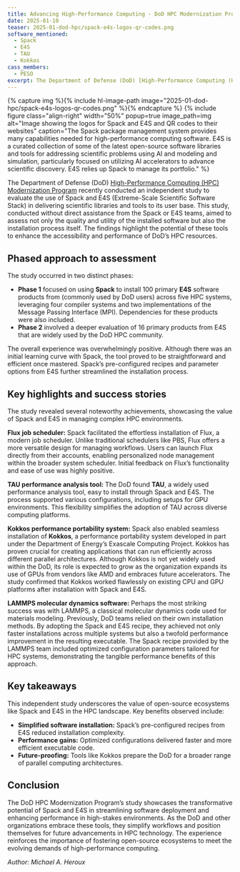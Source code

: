 ```yaml
---
title: Advancing High-Performance Computing - DoD HPC Modernization Program Uses Spack and E4S
date: 2025-01-10
teaser: 2025-01-dod-hpc/spack-e4s-logos-qr-codes.png
software_mentioned:
  - Spack
  - E4S
  - TAU
  - Kokkos
cass_members: 
  - PESO
excerpt: The Department of Defense (DoD) [High-Performance Computing (HPC) Modernization Program](https://www.hpc.mil/) recently conducted an independent study to evaluate the use of Spack and E4S (Extreme-Scale Scientific Software Stack) in delivering scientific libraries and tools to its user base. This study, conducted without direct assistance from the Spack or E4S teams, aimed to assess not only the quality and utility of the installed software but also the installation process itself. The findings highlight the potential of these tools to enhance the accessibility and performance of DoD’s HPC resources.
---
```

{% capture img %}{% include hl-image-path image="2025-01-dod-hpc/spack-e4s-logos-qr-codes.png" %}{% endcapture %}
{% include figure class="align-right" width="50%" popup=true image_path=img alt="Image showing the logos for Spack and E4S and QR codes to their websites" caption="The Spack package management system provides many capabilities needed for high-performance computing software.  E4S is a curated collection of some of the latest open-source software libraries and tools for addressing scientific problems using AI and modeling and simulation, particularly focused on utilizing AI accelerators to advance scientific discovery.  E4S relies up Spack to manage its portfolio." %}

The Department of Defense (DoD) [High-Performance Computing (HPC) Modernization Program](https://www.hpc.mil/) recently conducted an independent study to evaluate the use of Spack and E4S (Extreme-Scale Scientific Software Stack) in delivering scientific libraries and tools to its user base. This study, conducted without direct assistance from the Spack or E4S teams, aimed to assess not only the quality and utility of the installed software but also the installation process itself. The findings highlight the potential of these tools to enhance the accessibility and performance of DoD’s HPC resources.

## Phased approach to assessment

The study occurred in two distinct phases:
- **Phase 1** focused on using **Spack** to install 100 primary **E4S** software products from (commonly used by DoD users) across five HPC systems, leveraging four compiler systems and two implementations of the Message Passing Interface (MPI). Dependencies for these products were also included.
- **Phase 2** involved a deeper evaluation of 16 primary products from E4S that are widely used by the DoD HPC community.

The overall experience was overwhelmingly positive. Although there was an initial learning curve with Spack, the tool proved to be straightforward and efficient once mastered. Spack’s pre-configured recipes and parameter options from E4S further streamlined the installation process.

## Key highlights and success stories
The study revealed several noteworthy achievements, showcasing the value of Spack and E4S in managing complex HPC environments.

**Flux job scheduler:**
Spack facilitated the effortless installation of Flux, a modern job scheduler. Unlike traditional schedulers like PBS, Flux offers a more versatile design for managing workflows. Users can launch Flux directly from their accounts, enabling personalized node management within the broader system scheduler. Initial feedback on Flux’s functionality and ease of use was highly positive.


**TAU performance analysis tool:**
The DoD found **TAU**, a widely used performance analysis tool, easy to install through Spack and E4S. The process supported various configurations, including setups for GPU environments. This flexibility simplifies the adoption of TAU across diverse computing platforms.

**Kokkos performance portability system:**
Spack also enabled seamless installation of **Kokkos**, a performance portability system developed in part under the Department of Energy’s Exascale Computing Project. Kokkos has proven crucial for creating applications that can run efficiently across different parallel architectures.  Although Kokkos is not yet widely used within the DoD, its role is expected to grow as the organization expands its use of GPUs from vendors like AMD and embraces future accelerators. The study confirmed that Kokkos worked flawlessly on existing CPU and GPU platforms after installation with Spack and E4S.

**LAMMPS molecular dynamics software:**
Perhaps the most striking success was with LAMMPS, a classical molecular dynamics code used for materials modeling. Previously, DoD teams relied on their own installation methods. By adopting the Spack and E4S recipe, they achieved not only faster installations across multiple systems but also a twofold performance improvement in the resulting executable. The Spack recipe provided by the LAMMPS team included optimized configuration parameters tailored for HPC systems, demonstrating the tangible performance benefits of this approach.

## Key takeaways
This independent study underscores the value of open-source ecosystems like Spack and E4S in the HPC landscape. Key benefits observed include:
- **Simplified software installation:** Spack’s pre-configured recipes from E4S reduced installation complexity.
- **Performance gains:** Optimized configurations delivered faster and more efficient executable code.
- **Future-proofing:** Tools like Kokkos prepare the DoD for a broader range of parallel computing architectures.

## Conclusion
The DoD HPC Modernization Program’s study showcases the transformative potential of Spack and E4S in streamlining software deployment and enhancing performance in high-stakes environments. As the DoD and other organizations embrace these tools, they simplify workflows and position themselves for future advancements in HPC technology. The experience reinforces the importance of fostering open-source ecosystems to meet the evolving demands of high-performance computing.

*Author: Michael A. Heroux*